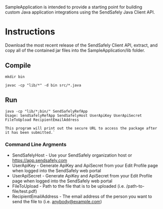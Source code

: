 SampleApplication is intended to provide a starting point for building custom Java application integrations using the SendSafely Java Client API. 

# Instructions
Download the most recent release of the SendSafely Client API, extract, and copy all of the contained jar files into the SampleApplication/lib folder.

## Compile

`mkdir bin`

`javac -cp "lib/*" -d bin src/*.java`

## Run

```
java -cp "lib/*;bin/" SendSafelyRefApp
Usage: SendSafelyRefApp SendSafelyHost UserApiKey UserApiSecret FileToUpload RecipientEmailAddress

This program will print out the secure URL to access the package after it has been submitted.`
```

### Command Line Argments
 
- SendSafelyHost - Use your SendSafely organization host or https://app.sendsafely.com
- UserApiKey - Generate ApiKey and ApiSecret from your Edit Profile page when logged into the SendSafely web portal 
- UserApiSecret - Generate ApiKey and ApiSecret from your Edit Profile page when logged into the SendSafely web portal
- FileToUpload - Path to the file that is to be uploaded (i.e. /path-to-file/test.pdf)
- RecipientEmailAddress - The email address of the person you want to send the file to (i.e. anybody@example.com)